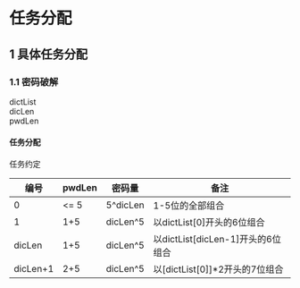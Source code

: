 # 任务分配
## 1 具体任务分配
### 1.1 密码破解
dictList \
dicLen \
pwdLen


#### 任务分配
任务约定

| 编号 | pwdLen | 密码量 | 备注 |
| --- | --- | --- | --- |
| 0 | <= 5 | 5^dicLen | 1-5位的全部组合 |
| 1 | 1+5 | dicLen^5 | 以dictList[0]开头的6位组合 |
| dicLen | 1+5 | dicLen^5 | 以dictList[dicLen-1]开头的6位组合 |
| dicLen+1 | 2+5 | dicLen^5 | 以[dictList[0]]*2开头的7位组合 |

